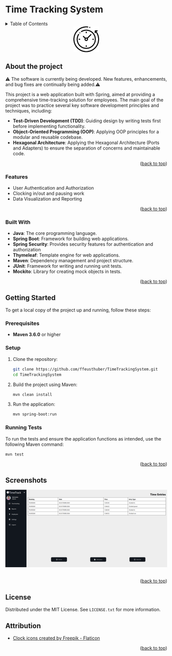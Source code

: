 
<a id="readme-top"></a>

# Time Tracking System

<details>
  <summary>Table of Contents</summary>
  <ol>
    <li>
      <a href="#about-the-project">About The Project</a>
      <ul>
        <li><a href="#built-with">Built With</a></li>
      </ul>
    </li>
    <li>
      <a href="#getting-started">Getting Started</a>
      <ul>
        <li><a href="#prerequisites">Prerequisites</a></li>
        <li><a href="#setup">Setup</a></li>
        <li><a href="#running-tests">Running Tests</a></li>
      </ul>
    </li>
   <li><a href="#screenshots">Screenshots</a></li>
   <li><a href="#license">License</a></li>
  </ol>
</details>

<div align="center">
   <a href="https://github.com/ffeusthuber/TimeTrackingSystem">
    <img src="src/main/resources/static/images/logo.png" alt="Logo" width="80" height="80">
  </a>
</div>

## About the project
⚠️ The software is currently being developed. New features, enhancements, and bug fixes are continually being added.⚠️

This project is a web application built with Spring, aimed at providing a comprehensive time-tracking solution for employees.
The main goal of the project was to practice several key software development principles and techniques, including:

- **Test-Driven Development (TDD)**: Guiding design by writing tests first before implementing functionality.
- **Object-Oriented Programming (OOP)**: Applying OOP principles for a modular and reusable codebase.
- **Hexagonal Architecture**: Applying the Hexagonal Architecture (Ports and Adapters) to ensure the separation of concerns and maintainable code.

<p align="right">(<a href="#readme-top">back to top</a>)</p>

### Features
- User Authentication and Authorization
- Clocking in/out and pausing work
- Data Visualization and Reporting

<p align="right">(<a href="#readme-top">back to top</a>)</p>

### Built With
- **Java**: The core programming language.
- **Spring Boot**: Framework for building web applications.
- **Spring Security**: Provides security features for authentication and authorization
- **Thymeleaf**: Template engine for web applications.
- **Maven**:  Dependency management and project structure.
- **JUnit**: Framework for writing and running unit tests.
- **Mockito**: Library for creating mock objects in tests.

<p align="right">(<a href="#readme-top">back to top</a>)</p>

## Getting Started

To get a local copy of the project up and running, follow these steps:

### Prerequisites

- **Maven 3.6.0** or higher

### Setup

1. Clone the repository:
    ```sh
    git clone https://github.com/ffeusthuber/TimeTrackingSystem.git
    cd TimeTrackingSystem
    ```
2. Build the project using Maven:
    ```sh
    mvn clean install
    ```

3. Run the application:
    ```sh
    mvn spring-boot:run
    ```


### Running Tests

To run the tests and ensure the application functions as intended, use the following Maven command:
```sh
mvn test
```

<p align="right">(<a href="#readme-top">back to top</a>)</p>

## Screenshots
<div align="center">
   <a href="https://github.com/ffeusthuber/TimeTrackingSystem">
    <img src="src/main/resources/static/screenshots/screenshot_timeEntries.png" alt="Main Menu">
  </a>
</div>
<br/>


<p align="right">(<a href="#readme-top">back to top</a>)</p>

## License

Distributed under the MIT License. See `LICENSE.txt` for more information.

## Attribution
<ul>
<li><a href="https://www.flaticon.com/free-icons/clock" title="clock icons">Clock icons created by Freepik - Flaticon</a></li>
</ul>

<p align="right">(<a href="#readme-top">back to top</a>)</p>

